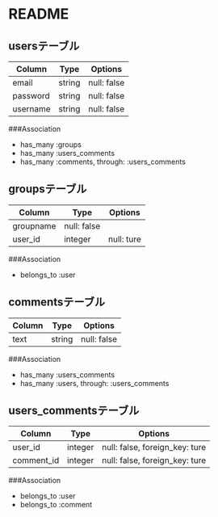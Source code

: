 # README

## usersテーブル

|Column|Type|Options|
|------|----|-------|
|email|string|null: false|
|password|string|null: false|
|username|string|null: false|

###Association
- has_many :groups
- has_many :users_comments
- has_many :comments, through: :users_comments


## groupsテーブル
Column|Type|Options|
|------|----|-------|
|groupname|null: false|
|user_id|integer|null: ture|

###Association
- belongs_to :user


## commentsテーブル
Column|Type|Options|
|------|----|-------|
|text|string|null: false|

###Association
- has_many :users_comments
- has_many :users, through: :users_comments


## users_commentsテーブル
Column|Type|Options|
|------|----|-------|
|user_id|integer|null: false, foreign_key: ture|
|comment_id|integer|null: false, foreign_key: ture|

###Association
- belongs_to :user
- belongs_to :comment
